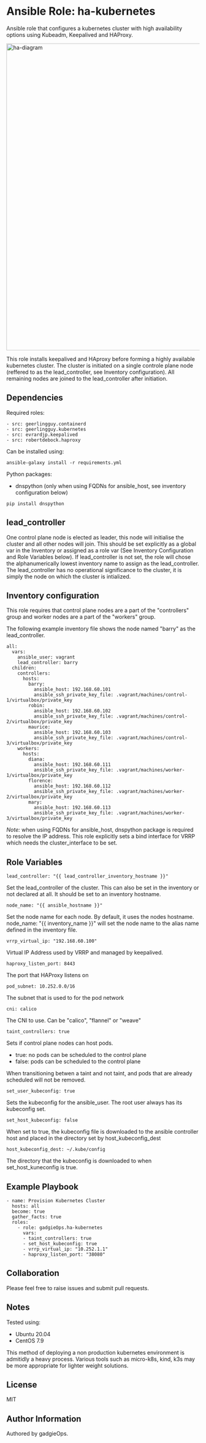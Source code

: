 Ansible Role: ha-kubernetes
=========

Ansible role that configures a kubernetes cluster with high availability options using Kubeadm, Keepalived and HAProxy.


<img src="images/ha-diagram.png" alt="ha-diagram" width="800"/>


This role installs keepalived and HAproxy before forming a highly available kubernetes cluster. The cluster is initiated on a single controle plane node (reffered to as the lead_controller, see Inventory configuration). All remaining nodes are joined to the lead_controller after initiation.

Dependencies
------------

Required roles:
~~~
- src: geerlingguy.containerd
- src: geerlingguy.kubernetes
- src: evrardjp.keepalived
- src: robertdebock.haproxy
~~~

Can be installed using:
~~~
ansible-galaxy install -r requirements.yml
~~~

Python packages:
- dnspython (only when using FQDNs for ansible_host, see inventory configuration below)

~~~
pip install dnspython
~~~

lead_controller
---------------

One control plane node is elected as leader, this node will initialise the cluster and all other nodes will join. This should be set explicitly as a global var in the Inventory or assigned as a role var (See Inventory Configuration and Role Variables below). If lead_controller is not set, the role will chose the alphanumerically lowest inventory name to assign as the lead_controller. The lead_controller has no operational significance to the cluster, it is simply the node on which the cluster is intialized.


Inventory configuration
-----------------------

This role requires that control plane nodes are a part of the "controllers" group and worker nodes are a part of the "workers" group.  


The following example inventory file shows the node named "barry" as the lead_controller.

~~~
all:
  vars:
    ansible_user: vagrant
    lead_controller: barry
  children:
    controllers:
      hosts:
        barry:
          ansible_host: 192.168.60.101
          ansible_ssh_private_key_file: .vagrant/machines/control-1/virtualbox/private_key
        robin:
          ansible_host: 192.168.60.102
          ansible_ssh_private_key_file: .vagrant/machines/control-2/virtualbox/private_key 
        maurice:
          ansible_host: 192.168.60.103
          ansible_ssh_private_key_file: .vagrant/machines/control-3/virtualbox/private_key
    workers:
      hosts:
        diana:
          ansible_host: 192.168.60.111
          ansible_ssh_private_key_file: .vagrant/machines/worker-1/virtualbox/private_key
        florence:
          ansible_host: 192.168.60.112
          ansible_ssh_private_key_file: .vagrant/machines/worker-2/virtualbox/private_key
        mary:
          ansible_host: 192.168.60.113
          ansible_ssh_private_key_file: .vagrant/machines/worker-3/virtualbox/private_key
~~~

*Note:* when using FQDNs for ansible_host, dnspython package is required to resolve the IP address. This role explicitly sets a bind interface for VRRP which needs the cluster_interface to be set. 

Role Variables
--------------
~~~
lead_controller: "{{ lead_controller_inventory_hostname }}"
~~~
Set the lead_controller of the cluster. This can also be set in the inventory or not declared at all. It should be set to an inventory hostname. 

~~~
node_name: "{{ ansible_hostname }}"
~~~
Set the node name for each node. By default, it uses the nodes hostname. node_name: "{{ inventory_name }}" will set the node name to the alias name defined in the inventory file.

~~~
vrrp_virtual_ip: "192.168.60.100"
~~~
Virtual IP Address used by VRRP and managed by keepalived. 

~~~
haproxy_listen_port: 8443
~~~
The port that HAProxy listens on

~~~
pod_subnet: 10.252.0.0/16
~~~
The subnet that is used to for the pod network

~~~
cni: calico
~~~
The CNI to use. Can be "calico", "flannel" or "weave"

~~~
taint_controllers: true
~~~
Sets if control plane nodes can host pods. 
- true: no pods can be scheduled to the control plane
- false: pods can be scheduled to the control plane

When transitioning betwen a taint and not taint, and pods that are already scheduled will not be removed. 

~~~
set_user_kubeconfig: true
~~~
Sets the kubeconfig for the ansible_user. The root user always has its kubeconfig set.

~~~
set_host_kubeconfig: false
~~~
When set to true, the kubeconfig file is downloaded to the ansible controller host and placed in the directory set by host_kubeconfig_dest

~~~
host_kubeconfig_dest: ~/.kube/config
~~~
The directory that the kubeconfig is downloaded to when set_host_kuneconfig is true.

Example Playbook
----------------
~~~
- name: Provision Kubernetes Cluster
  hosts: all
  become: true
  gather_facts: true
  roles:
    - role: gadgieOps.ha-kubernetes
      vars:
      - taint_controllers: true
      - set_host_kubeconfig: true
      - vrrp_virtual_ip: "10.252.1.1"
      - haproxy_listen_port: "38080"
~~~

Collaboration
-------------
Please feel free to raise issues and submit pull requests.

Notes
-----
Tested using:
- Ubuntu 20.04
- CentOS 7.9

This method of deploying a non production kubernetes environment is admitidly a heavy process. Various tools such as micro-k8s, kind, k3s may be more appropriate for lighter weight solutions.

License
-------
MIT

Author Information
------------------
Authored by gadgieOps.

